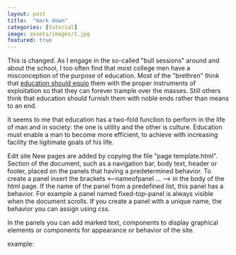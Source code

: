 ```yaml
---
layout: post
title:  "mark down"
categories: [tutorial]
image: assets/images/1.jpg
featured: true
---
```

This is changed. As I engage in the so-called "bull sessions" around and about the school, I too often find that most college men have a misconception of the purpose of education. Most of the "brethren" think that <a href="#">education should equip</a> them with the proper instruments of exploitation so that they can forever trample over the masses. Still others think that education should furnish them with noble ends rather than means to an end.

It seems to me that education has a two-fold function to perform in the life of man and in society: the one is utility and the other is culture. Education must enable a man to become more efficient, to achieve with increasing facility the ligitimate goals of his life.

Edit site
New pages are added by copying the file "page template.html".
Section of the document, such as a navigation bar, body text, header or footer, placed on the panels that having a predetermined behavior. To create a panel insert the brackets <--nameofpanel ... --> in the body of the html page. If the name of the panel from a predefined list, this panel has a behavior. For example a panel named fixed-top-panel is always visible when the document scrolls. If you create a panel with a unique name, the behavior you can assign using css.

In the panels you can add marked text, components to display graphical elements or components for appearance or behavior of the site.

example:
